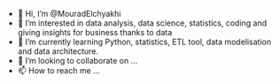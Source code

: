 - 👋 Hi, I’m @MouradElchyakhi
- 👀 I’m interested in data analysis, data science, statistics, coding and giving insights for business thanks to data
- 🌱 I’m currently learning Python, statistics, ETL tool, data modelisation and data architecture. 
- 💞️ I’m looking to collaborate on ...
- 📫 How to reach me ...

<!---
MouradElchyakhi/MouradElchyakhi is a ✨ special ✨ repository because its `README.md` (this file) appears on your GitHub profile.
You can click the Preview link to take a look at your changes.
--->
